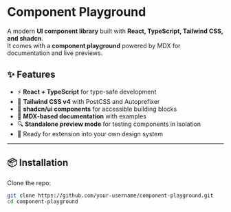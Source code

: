 # Component Playground

A modern **UI component library** built with **React, TypeScript, Tailwind CSS, and shadcn**.  
It comes with a **component playground** powered by MDX for documentation and live previews.  

## ✨ Features

- ⚡ **React + TypeScript** for type-safe development  
- 🎨 **Tailwind CSS v4** with PostCSS and Autoprefixer  
- 🧩 **shadcn/ui components** for accessible building blocks  
- 📖 **MDX-based documentation** with examples  
- 🔍 **Standalone preview mode** for testing components in isolation  
- 🚀 Ready for extension into your own design system  

---

## 📦 Installation

Clone the repo:

```bash
git clone https://github.com/your-username/component-playground.git
cd component-playground
